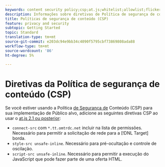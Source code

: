 ```yaml
---
keywords: content security policy;csp;at.js;whitelist;allowlist;flicker;pre-hide;pre-hiding;prehiding
description: Informações sobre diretivas de Política de segurança de conteúdo (CSP) que devem ser adicionadas ao usar o Adobe Target at.js 2.1 ou posterior.
title: Políticas de segurança de conteúdo (CSP)
feature: privacy and security
subtopic: Getting Started
topic: Standard
translation-type: tm+mt
source-git-commit: e203dc94e9bb34c4090f5795cbf73869808ada88
workflow-type: tm+mt
source-wordcount: '86'
ht-degree: 5%

---
```



# Diretivas da Política de segurança de conteúdo (CSP)

Se você estiver usando a Política [de Segurança de](https://en.wikipedia.org/wiki/Content_Security_Policy) Conteúdo (CSP) para sua implementação de Público alvo, adicione as seguintes diretivas CSP ao usar o [at.js 2.1 ou posterior](/help/c-implementing-target/c-implementing-target-for-client-side-web/target-atjs-versions.md):

* `connect-src` com `*.tt.omtrdc.net` incluir na lista de permissões. Necessário para permitir a solicitação de rede para a [!DNL Target] borda.
* `style-src unsafe-inline`. Necessário para pré-ocultação e controle de oscilação.
* `script-src unsafe-inline`.  Necessário para permitir a execução do JavaScript que pode fazer parte de uma oferta HTML.
